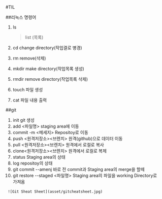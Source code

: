 #TIL

##리눅스 명령어
1. ls
    > list (목록)

2. cd 
     change directory(작업결로 병경)

3. rm
   remove(삭제)
4. mkdir 
    make directory(작업목록 생성)

5. rmdir
   remove directory(작업목록 삭제)
6. touch 
   파일 생성
7. cat
    파일 내용 출력
  
  ##git
  1. init
     git 생성
  2. add <파일명>
     staging area에 이동
  3. commit -m <메세지>
     Repositoy로 이동
  4. push <원격저장소><브렌치> 
     원격(github)으로 데이터 이동
  5. pull <원격저장소><브렌치>
     원격에서 로컬로 복사
  6. clone<원격저장소><브렌치>
     원격에서 로컬로 복제
  7. status 
     Staging area의 상태
  8. log 
     repositoy의 상태
  9. git commit --amenj
     바로 전 commit과 Staging area의 merge을 할떼
  10. git restore --staged <파일명>
     Staging area의 파일을 working Directory로 가져옴

     ![Git Sheat Sheet](asset/gitcheatsheet.jpg)

